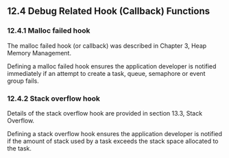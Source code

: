 ## 12.4 Debug Related Hook (Callback) Functions

### 12.4.1 Malloc failed hook

The malloc failed hook (or callback) was described in Chapter 3, Heap
Memory Management.

Defining a malloc failed hook ensures the application developer is
notified immediately if an attempt to create a task, queue, semaphore or
event group fails.

### 12.4.2 Stack overflow hook

Details of the stack overflow hook are provided in section 13.3, Stack
Overflow.

Defining a stack overflow hook ensures the application developer is
notified if the amount of stack used by a task exceeds the stack space
allocated to the task.